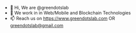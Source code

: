 - 👋 Hi, We are @greendotslab
- 👀 We work in in Web/Mobile and Blockchain Technologies
- 📫 Reach us on https://www.greendotslab.com OR greendotslab@gmail.com

